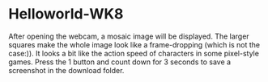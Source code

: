 # Helloworld-WK8
After opening the webcam, a mosaic image will be displayed. The larger squares make the whole image look like a frame-dropping (which is not the case:)). It looks a bit like the action speed of characters in some pixel-style games. Press the 1 button and count down for 3 seconds to save a screenshot in the download folder.
